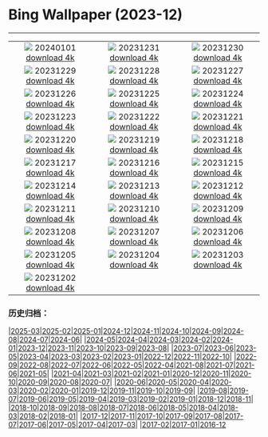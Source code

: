 # Bing Wallpaper (2023-12)
**************
| | | |
| :----: | :----: | :----: |
| ![](https://www.bing.com/th?id=OHR.SleepingFox_DE-DE0284095330_1920x1080.jpg) 20240101 [download 4k](https://www.bing.com/th?id=OHR.SleepingFox_DE-DE0284095330_UHD.jpg) | ![](https://www.bing.com/th?id=OHR.ThailandNewYears_DE-DE0040209012_1920x1080.jpg) 20231231 [download 4k](https://www.bing.com/th?id=OHR.ThailandNewYears_DE-DE0040209012_UHD.jpg) | ![](https://www.bing.com/th?id=OHR.TadamiWinter_DE-DE9740554519_1920x1080.jpg) 20231230 [download 4k](https://www.bing.com/th?id=OHR.TadamiWinter_DE-DE9740554519_UHD.jpg) |
| ![](https://www.bing.com/th?id=OHR.BlueAmsterdam_DE-DE3905967455_1920x1080.jpg) 20231229 [download 4k](https://www.bing.com/th?id=OHR.BlueAmsterdam_DE-DE3905967455_UHD.jpg) | ![](https://www.bing.com/th?id=OHR.GreenlandHumpback_DE-DE6818305834_1920x1080.jpg) 20231228 [download 4k](https://www.bing.com/th?id=OHR.GreenlandHumpback_DE-DE6818305834_UHD.jpg) | ![](https://www.bing.com/th?id=OHR.KirkjufellAurora_DE-DE5656046151_1920x1080.jpg) 20231227 [download 4k](https://www.bing.com/th?id=OHR.KirkjufellAurora_DE-DE5656046151_UHD.jpg) |
| ![](https://www.bing.com/th?id=OHR.BoxingDaySunrise_DE-DE5103627407_1920x1080.jpg) 20231226 [download 4k](https://www.bing.com/th?id=OHR.BoxingDaySunrise_DE-DE5103627407_UHD.jpg) | ![](https://www.bing.com/th?id=OHR.CaribouChristmas_DE-DE4610798173_1920x1080.jpg) 20231225 [download 4k](https://www.bing.com/th?id=OHR.CaribouChristmas_DE-DE4610798173_UHD.jpg) | ![](https://www.bing.com/th?id=OHR.EstoniaXmasEve_DE-DE2504382922_1920x1080.jpg) 20231224 [download 4k](https://www.bing.com/th?id=OHR.EstoniaXmasEve_DE-DE2504382922_UHD.jpg) |
| ![](https://www.bing.com/th?id=OHR.AlpsReflecting_DE-DE8445668418_1920x1080.jpg) 20231223 [download 4k](https://www.bing.com/th?id=OHR.AlpsReflecting_DE-DE8445668418_UHD.jpg) | ![](https://www.bing.com/th?id=OHR.CastleriggStoneCircleUK_DE-DE1663391323_1920x1080.jpg) 20231222 [download 4k](https://www.bing.com/th?id=OHR.CastleriggStoneCircleUK_DE-DE1663391323_UHD.jpg) | ![](https://www.bing.com/th?id=OHR.LjubljanaLights_DE-DE1296563106_1920x1080.jpg) 20231221 [download 4k](https://www.bing.com/th?id=OHR.LjubljanaLights_DE-DE1296563106_UHD.jpg) |
| ![](https://www.bing.com/th?id=OHR.ValGardenaItaly_DE-DE0637629816_1920x1080.jpg) 20231220 [download 4k](https://www.bing.com/th?id=OHR.ValGardenaItaly_DE-DE0637629816_UHD.jpg) | ![](https://www.bing.com/th?id=OHR.WarsawChristmas_DE-DE0154947188_1920x1080.jpg) 20231219 [download 4k](https://www.bing.com/th?id=OHR.WarsawChristmas_DE-DE0154947188_UHD.jpg) | ![](https://www.bing.com/th?id=OHR.CapitolReefSnow_DE-DE9763583316_1920x1080.jpg) 20231218 [download 4k](https://www.bing.com/th?id=OHR.CapitolReefSnow_DE-DE9763583316_UHD.jpg) |
| ![](https://www.bing.com/th?id=OHR.WinterWaxwings_DE-DE9437107900_1920x1080.jpg) 20231217 [download 4k](https://www.bing.com/th?id=OHR.WinterWaxwings_DE-DE9437107900_UHD.jpg) | ![](https://www.bing.com/th?id=OHR.FestivelyIlluminated_DE-DE8371347371_1920x1080.jpg) 20231216 [download 4k](https://www.bing.com/th?id=OHR.FestivelyIlluminated_DE-DE8371347371_UHD.jpg) | ![](https://www.bing.com/th?id=OHR.SantaPark_DE-DE9078784371_1920x1080.jpg) 20231215 [download 4k](https://www.bing.com/th?id=OHR.SantaPark_DE-DE9078784371_UHD.jpg) |
| ![](https://www.bing.com/th?id=OHR.BorealOwl_DE-DE9921570307_1920x1080.jpg) 20231214 [download 4k](https://www.bing.com/th?id=OHR.BorealOwl_DE-DE9921570307_UHD.jpg) | ![](https://www.bing.com/th?id=OHR.LofotenRorbu_DE-DE8900976536_1920x1080.jpg) 20231213 [download 4k](https://www.bing.com/th?id=OHR.LofotenRorbu_DE-DE8900976536_UHD.jpg) | ![](https://www.bing.com/th?id=OHR.Poinsettia_DE-DE8566445332_1920x1080.jpg) 20231212 [download 4k](https://www.bing.com/th?id=OHR.Poinsettia_DE-DE8566445332_UHD.jpg) |
| ![](https://www.bing.com/th?id=OHR.MountainDayChina_DE-DE7862538166_1920x1080.jpg) 20231211 [download 4k](https://www.bing.com/th?id=OHR.MountainDayChina_DE-DE7862538166_UHD.jpg) | ![](https://www.bing.com/th?id=OHR.SaharaDunes_DE-DE6555086402_1920x1080.jpg) 20231210 [download 4k](https://www.bing.com/th?id=OHR.SaharaDunes_DE-DE6555086402_UHD.jpg) | ![](https://www.bing.com/th?id=OHR.PatagoniaGuanaco_DE-DE6032198626_1920x1080.jpg) 20231209 [download 4k](https://www.bing.com/th?id=OHR.PatagoniaGuanaco_DE-DE6032198626_UHD.jpg) |
| ![](https://www.bing.com/th?id=OHR.NurnbergSouvenir_DE-DE5480513127_1920x1080.jpg) 20231208 [download 4k](https://www.bing.com/th?id=OHR.NurnbergSouvenir_DE-DE5480513127_UHD.jpg) | ![](https://www.bing.com/th?id=OHR.GrandCanyonVerdon_DE-DE4754028043_1920x1080.jpg) 20231207 [download 4k](https://www.bing.com/th?id=OHR.GrandCanyonVerdon_DE-DE4754028043_UHD.jpg) | ![](https://www.bing.com/th?id=OHR.CERNCenter_DE-DE6757496511_1920x1080.jpg) 20231206 [download 4k](https://www.bing.com/th?id=OHR.CERNCenter_DE-DE6757496511_UHD.jpg) |
| ![](https://www.bing.com/th?id=OHR.AlpsCastles_DE-DE6522289575_1920x1080.jpg) 20231205 [download 4k](https://www.bing.com/th?id=OHR.AlpsCastles_DE-DE6522289575_UHD.jpg) | ![](https://www.bing.com/th?id=OHR.CheetahDay_DE-DE1860675444_1920x1080.jpg) 20231204 [download 4k](https://www.bing.com/th?id=OHR.CheetahDay_DE-DE1860675444_UHD.jpg) | ![](https://www.bing.com/th?id=OHR.AdventCandles_DE-DE5745252681_1920x1080.jpg) 20231203 [download 4k](https://www.bing.com/th?id=OHR.AdventCandles_DE-DE5745252681_UHD.jpg) |
| ![](https://www.bing.com/th?id=OHR.AngkorPark_DE-DE5680192070_1920x1080.jpg) 20231202 [download 4k](https://www.bing.com/th?id=OHR.AngkorPark_DE-DE5680192070_UHD.jpg) |  |  |

### 历史归档：

|[2025-03](/2025-03/2025-03.md)|[2025-02](/2025-02/2025-02.md)|[2025-01](/2025-01/2025-01.md)|[2024-12](/2024-12/2024-12.md)|[2024-11](/2024-11/2024-11.md)|[2024-10](/2024-10/2024-10.md)|[2024-09](/2024-09/2024-09.md)|[2024-08](/2024-08/2024-08.md)|[2024-07](/2024-07/2024-07.md)|[2024-06](/2024-06/2024-06.md)|
|[2024-05](/2024-05/2024-05.md)|[2024-04](/2024-04/2024-04.md)|[2024-03](/2024-03/2024-03.md)|[2024-02](/2024-02/2024-02.md)|[2024-01](/2024-01/2024-01.md)|[2023-12](/2023-12/2023-12.md)|[2023-11](/2023-11/2023-11.md)|[2023-10](/2023-10/2023-10.md)|[2023-09](/2023-09/2023-09.md)|[2023-08](/2023-08/2023-08.md)|
|[2023-07](/2023-07/2023-07.md)|[2023-06](/2023-06/2023-06.md)|[2023-05](/2023-05/2023-05.md)|[2023-04](/2023-04/2023-04.md)|[2023-03](/2023-03/2023-03.md)|[2023-02](/2023-02/2023-02.md)|[2023-01](/2023-01/2023-01.md)|[2022-12](/2022-12/2022-12.md)|[2022-11](/2022-11/2022-11.md)|[2022-10](/2022-10/2022-10.md)|
|[2022-09](/2022-09/2022-09.md)|[2022-08](/2022-08/2022-08.md)|[2022-07](/2022-07/2022-07.md)|[2022-06](/2022-06/2022-06.md)|[2022-05](/2022-05/2022-05.md)|[2022-04](/2022-04/2022-04.md)|[2021-08](/2021-08/2021-08.md)|[2021-07](/2021-07/2021-07.md)|[2021-06](/2021-06/2021-06.md)|[2021-05](/2021-05/2021-05.md)|
|[2021-04](/2021-04/2021-04.md)|[2021-03](/2021-03/2021-03.md)|[2021-02](/2021-02/2021-02.md)|[2021-01](/2021-01/2021-01.md)|[2020-12](/2020-12/2020-12.md)|[2020-11](/2020-11/2020-11.md)|[2020-10](/2020-10/2020-10.md)|[2020-09](/2020-09/2020-09.md)|[2020-08](/2020-08/2020-08.md)|[2020-07](/2020-07/2020-07.md)|
|[2020-06](/2020-06/2020-06.md)|[2020-05](/2020-05/2020-05.md)|[2020-04](/2020-04/2020-04.md)|[2020-03](/2020-03/2020-03.md)|[2020-02](/2020-02/2020-02.md)|[2020-01](/2020-01/2020-01.md)|[2019-12](/2019-12/2019-12.md)|[2019-11](/2019-11/2019-11.md)|[2019-10](/2019-10/2019-10.md)|[2019-09](/2019-09/2019-09.md)|
|[2019-08](/2019-08/2019-08.md)|[2019-07](/2019-07/2019-07.md)|[2019-06](/2019-06/2019-06.md)|[2019-05](/2019-05/2019-05.md)|[2019-04](/2019-04/2019-04.md)|[2019-03](/2019-03/2019-03.md)|[2019-02](/2019-02/2019-02.md)|[2019-01](/2019-01/2019-01.md)|[2018-12](/2018-12/2018-12.md)|[2018-11](/2018-11/2018-11.md)|
|[2018-10](/2018-10/2018-10.md)|[2018-09](/2018-09/2018-09.md)|[2018-08](/2018-08/2018-08.md)|[2018-07](/2018-07/2018-07.md)|[2018-06](/2018-06/2018-06.md)|[2018-05](/2018-05/2018-05.md)|[2018-04](/2018-04/2018-04.md)|[2018-03](/2018-03/2018-03.md)|[2018-02](/2018-02/2018-02.md)|[2018-01](/2018-01/2018-01.md)|
|[2017-12](/2017-12/2017-12.md)|[2017-11](/2017-11/2017-11.md)|[2017-10](/2017-10/2017-10.md)|[2017-09](/2017-09/2017-09.md)|[2017-08](/2017-08/2017-08.md)|[2017-07](/2017-07/2017-07.md)|[2017-06](/2017-06/2017-06.md)|[2017-05](/2017-05/2017-05.md)|[2017-04](/2017-04/2017-04.md)|[2017-03](/2017-03/2017-03.md)|
|[2017-02](/2017-02/2017-02.md)|[2017-01](/2017-01/2017-01.md)|[2016-12](/2016-12/2016-12.md)